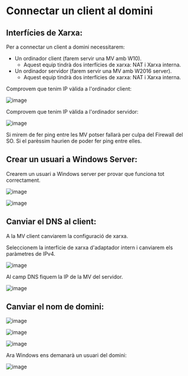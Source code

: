 # Connectar un client al domini

## Interfícies de Xarxa:

Per a connectar un client a domini necessitarem:

- Un ordinador client (farem servir una MV amb W10).
  - Aquest equip tindrà dos interfícies de xarxa: NAT i Xarxa interna.
- Un ordinador servidor (farem servir una MV amb W2016 server).
  - Aquest equip tindrà dos interfícies de xarxa: NAT i Xarxa interna.

Comprovem que tenim IP vàlida a l'ordinador client:

![image](https://github.com/XaSaFa/MP04/assets/110727546/f8d363b9-a18b-472c-853a-8b0674d7a1ba)

Comprovem que tenim IP vàlida a l'ordinador servidor:

![image](https://github.com/XaSaFa/MP04/assets/110727546/05a17753-fb08-43d4-902f-7dcce3804fbf)

Si mirem de fer ping entre les MV potser fallarà per culpa del Firewall del SO. Si el parèssim haurien de poder fer ping entre elles.

## Crear un usuari a Windows Server:

Crearem un usuari a Windows server per provar que funciona tot correctament.

![image](https://github.com/XaSaFa/MP04/assets/110727546/4951d2a9-aee7-41cd-99fc-1a3fe1261e14)

![image](https://github.com/XaSaFa/MP04/assets/110727546/0c05fb11-3983-4a47-bfb2-1c44a789eaf5)

## Canviar el DNS al client:

A la MV client canviarem la configuració de xarxa.

Seleccionem la interfície de xarxa d'adaptador intern i canviarem els paràmetres de IPv4.

![image](https://github.com/XaSaFa/MP04/assets/110727546/5bbbcbb4-9589-4db9-84d2-ffc220d36443)

Al camp DNS fiquem la IP de la MV del servidor.

![image](https://github.com/XaSaFa/MP04/assets/110727546/a9bf11dd-c3aa-45d6-b6b7-326cd4cab69d)

## Canviar el nom de domini:

![image](https://github.com/XaSaFa/MP04/assets/110727546/9b23f7a8-4f44-4b69-bb8a-c35d862f4520)

![image](https://github.com/XaSaFa/MP04/assets/110727546/0041a0c0-3c59-452e-af34-7345d5cbef74)

![image](https://github.com/XaSaFa/MP04/assets/110727546/2ace3668-0920-4b13-b902-ed96d16d27f5)

Ara Windows ens demanarà un usuari del domini:

![image](https://github.com/XaSaFa/MP04/assets/110727546/f3b83f54-07ea-4b40-a460-25cbf880ade8)



